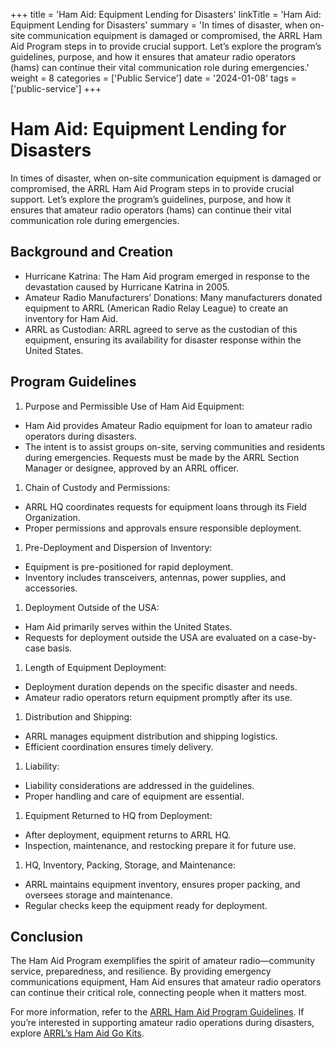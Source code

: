 +++
title = 'Ham Aid: Equipment Lending for Disasters'
linkTitle = 'Ham Aid: Equipment Lending for Disasters'
summary = 'In times of disaster, when on-site communication equipment is damaged or compromised, the ARRL Ham Aid Program steps in to provide crucial support. Let’s explore the program’s guidelines, purpose, and how it ensures that amateur radio operators (hams) can continue their vital communication role during emergencies.'
weight = 8
categories = ['Public Service']
date = '2024-01-08'
tags = ['public-service']
+++

# Ham Aid: Equipment Lending for Disasters
In times of disaster, when on-site communication equipment is damaged or compromised, the ARRL Ham Aid Program steps in to provide crucial support. Let’s explore the program’s guidelines, purpose, and how it ensures that amateur radio operators (hams) can continue their vital communication role during emergencies.

## Background and Creation
- Hurricane Katrina: The Ham Aid program emerged in response to the devastation caused by Hurricane Katrina in 2005.
- Amateur Radio Manufacturers’ Donations: Many manufacturers donated equipment to ARRL (American Radio Relay League) to create an inventory for Ham Aid.
- ARRL as Custodian: ARRL agreed to serve as the custodian of this equipment, ensuring its availability for disaster response within the United States.

## Program Guidelines
1. Purpose and Permissible Use of Ham Aid Equipment:
  - Ham Aid provides Amateur Radio equipment for loan to amateur radio operators during disasters.
  - The intent is to assist groups on-site, serving communities and residents during emergencies.
Requests must be made by the ARRL Section Manager or designee, approved by an ARRL officer.
1. Chain of Custody and Permissions:
  - ARRL HQ coordinates requests for equipment loans through its Field Organization.
  - Proper permissions and approvals ensure responsible deployment.
1. Pre-Deployment and Dispersion of Inventory:
  - Equipment is pre-positioned for rapid deployment.
  - Inventory includes transceivers, antennas, power supplies, and accessories.
1. Deployment Outside of the USA:
  - Ham Aid primarily serves within the United States.
  - Requests for deployment outside the USA are evaluated on a case-by-case basis.
1. Length of Equipment Deployment:
  - Deployment duration depends on the specific disaster and needs.
  - Amateur radio operators return equipment promptly after its use.
1. Distribution and Shipping:
  - ARRL manages equipment distribution and shipping logistics.
  - Efficient coordination ensures timely delivery.
1. Liability:
  - Liability considerations are addressed in the guidelines.
  - Proper handling and care of equipment are essential.
1. Equipment Returned to HQ from Deployment:
  - After deployment, equipment returns to ARRL HQ.
  - Inspection, maintenance, and restocking prepare it for future use.
1. HQ, Inventory, Packing, Storage, and Maintenance:
  - ARRL maintains equipment inventory, ensures proper packing, and oversees storage and maintenance.
  - Regular checks keep the equipment ready for deployment.

## Conclusion
The Ham Aid Program exemplifies the spirit of amateur radio—community service, preparedness, and resilience. By providing emergency communications equipment, Ham Aid ensures that amateur radio operators can continue their critical role, connecting people when it matters most.

For more information, refer to the [ARRL Ham Aid Program Guidelines](https://www.arrl.org/files/file/Public%20Service/Emergency%20Communications/The%20ARRL%20Ham%20Aid%20Program%20Guidelines.pdf). If you’re interested in supporting amateur radio operations during disasters, explore [ARRL’s Ham Aid Go Kits](https://www.arrl.org/news/arrl-ham-aid-go-kits-support-amateur-radio-operations-during-hurricane-gustav-and-beyond).
